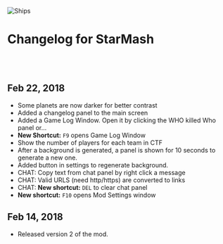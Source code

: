 ![Ships](https://molesmalo.github.io/StarWarsMod4AirMash/WebResources/Banner.jpg)

# Changelog for StarMash

<br>
<br>

## Feb 22, 2018

- Some planets are now darker for better contrast
- Added a changelog panel to the main screen
- Added a Game Log Window. Open it by clicking the WHO killed Who panel or...
- **New Shortcut:** `F9` opens Game Log Window
- Show the number of players for each team in CTF
- After a background is generated, a panel is shown for 10 seconds to generate a new one.
- Added button in settings to regenerate background.
- CHAT: Copy text from chat panel by right click a message
- CHAT: Valid URLS (need http/https) are converted to links
- CHAT: **New shortcut:** `DEL` to clear chat panel
- **New shortcut:** `F10` opens Mod Settings window

## Feb 14, 2018

- Released version 2 of the mod.